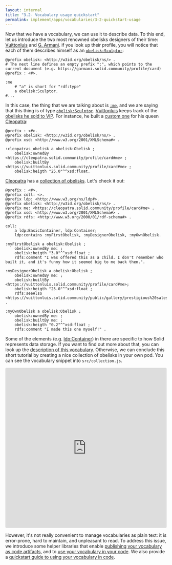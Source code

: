 ```yaml
---
layout: internal
title: "3.2- Vocabulary usage quickstart"
permalink: implement/apps/vocabularies/3-2-quickstart-usage
---
```


Now that we have a vocabulary, we can use it to describe data. To this end, let us introduce the two most renowned obelisks designers of their time: [Vuittonluis](https://vuittonluis.solid.community/profile/card#me) and [G. Armani](https://garmani.solid.community/profile/card#me). if you look up their profile, you will notice that each of them describes himself as an [`obelisk:Sculptor`](http://w3id.org/obelisk/ns/Sculptor):
```turtle
@prefix obelisk: <http://w3id.org/obelisk/ns/> .
# The next line defines an empty prefix ":", which points to the current document (e.g. https://garmani.solid.community/profile/card)
@prefix : <#>.

:me
    # "a" is short for "rdf:type"
    a obelisk:Sculptor.
#...
```

In this case, the thing that we are talking about is [`:me`](https://garmani.solid.community/profile/card#me), and we are saying that this thing is of type [`obelisk:Sculptor`](http://w3id.org/obelisk/ns/Sculptor). [Vuittonluis](https://vuittonluis.solid.community/profile/card#me) keeps track of the [obelisks he sold to VIP](https://vuittonluis.solid.community/public/gallery/prestigious%20sales/). For instance, he built a [custom one](https://vuittonluis.solid.community/public/gallery/prestigious%20sales/cleopatra.ttl#cleopatras_obelisk) for his queen [Cleopatra](https://cleopatra.solid.community/profile/card#me):
```turtle
@prefix : <#>.
@prefix obelisk: <http://w3id.org/obelisk/ns/> .
@prefix xsd: <http://www.w3.org/2001/XMLSchema#> .

:cleopatras_obelisk a obelisk:Obelisk ;
    obelisk:ownedBy <https://cleopatra.solid.community/profile/card#me> ;
    obelisk:builtBy <https://vuittonluis.solid.community/profile/card#me> ;
    obelisk:heigth "25.0"^^xsd:float.
```

[Cleopatra](<https://cleopatra.solid.community/profile/card#me>) has a [collection of obelisks](https://cleopatra.solid.community/public/collections/My%20obelisk%20collection/). Let's check it out:
```turtle
@prefix : <#>.
@prefix coll: <>.
@prefix ldp: <http://www.w3.org/ns/ldp#>.
@prefix obelisk: <http://w3id.org/obelisk/ns/> .
@prefix me: <https://cleopatra.solid.community/profile/card#me> .
@prefix xsd: <http://www.w3.org/2001/XMLSchema#> .
@prefix rdfs: <http://www.w3.org/2000/01/rdf-schema#> .

coll:
    a ldp:BasicContainer, ldp:Container;
    ldp:contains :myFirstObelisk, :myDesignerObelisk, :myOwnObelisk.

:myFirstObelisk a obelisk:Obelisk ;
    obelisk:ownedBy me: ;
    obelisk:heigth "3.0"^^xsd:float ;
    rdfs:comment "I was offered this as a child. I don't remember who built it, and it's funny how it seemed big to me back then.".

:myDesignerObelisk a obelisk:Obelisk ;
    obelisk:ownedBy me: ;
    obelisk:builtBy <https://vuittonluis.solid.community/profile/card#me>;
    obelisk:heigth "25.0"^^xsd:float ;
    rdfs:seeAlso <https://vuittonluis.solid.community/public/gallery/prestigious%20sales/cleopatra.ttl#cleopatras_obelisk> .

:myOwnObelisk a obelisk:Obelisk ;
    obelisk:ownedBy me: ;
    obelisk:builtBy me: ;
    obelisk:heigth "0.2"^^xsd:float ;
    rdfs:comment "I made this one myself!" .
```

Some of the elements (e.g. [ldp:Container](http://www.w3.org/ns/ldp#Container)) in there are specific to how Solid represents data storage. If you want to find out more about that, you can look up the [description of this vocabulary](1-4-technical#ldp). Otherwise, we can conclude this short tutorial by creating a nice collection of obelisks in your own pod. You can see the vocabulary snippet into `src/collection.js`.

<iframe src="https://codesandbox.io/embed/my-first-obelisk-collection-1ybvq?fontsize=14" title="my first obelisk collection" allow="geolocation; microphone; camera; midi; vr; accelerometer; gyroscope; payment; ambient-light-sensor; encrypted-media; usb" style="width:100%; height:500px; border:0; border-radius: 4px; overflow:hidden;" sandbox="allow-modals allow-forms allow-popups allow-scripts allow-same-origin"></iframe>

However, it's not really convenient to manage vocabularies as plain text: it is error-prone, hard to maintain, and unpleasant to read. To address this issue, we introduce some helper libraries that enable [publishing your vocabulary as code artifacts](4.2-publish-artifacts), and to [use your vocabulary in your code](5-use). We also provide a [quickstart guide to using your vocabulary in code](4-1-quickstart-artifacts). 
